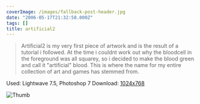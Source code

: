 ```yaml
---
coverImage: /images/fallback-post-header.jpg
date: "2006-05-17T21:32:58.000Z"
tags: []
title: artificial2
---
```


> Artificial2 is my very first piece of artwork and is the result of a tutorial i followed. At the time i couldnt work out why the bloodcell in the foreground was all squarey, so i decided to make the blood green and call it "artificial" blood. This is where the name for my entire collection of art and games has stemmed from.

Used: Lightwave 7.5, Photoshop 7
Download: [1024x768](https://www.mikecann.co.uk/Images/Art-Full/artificial2.jpg)

![Thumb](https://www.mikecann.co.uk/Images/Art-Thumbs/artificial2.gif "Thumb")
